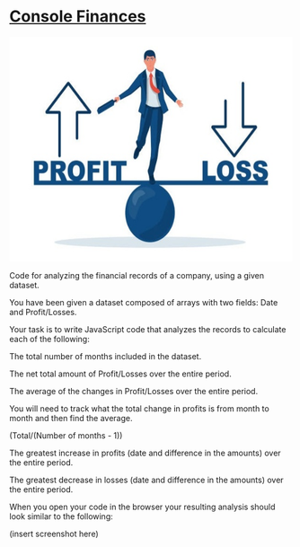 # <ins>Console Finances</ins>

<p align="center">
<img src="images/profit_loss.jpeg" width=100% height=400
/p>

Code for analyzing the financial records of a company, using a given dataset.


You have been given a dataset composed of arrays with two fields: Date and Profit/Losses.

Your task is to write JavaScript code that analyzes the records to calculate each of the following:

The total number of months included in the dataset.

The net total amount of Profit/Losses over the entire period.

The average of the changes in Profit/Losses over the entire period.

You will need to track what the total change in profits is from month to month and then find the average.

(Total/(Number of months - 1))

The greatest increase in profits (date and difference in the amounts) over the entire period.

The greatest decrease in losses (date and difference in the amounts) over the entire period.

When you open your code in the browser your resulting analysis should look similar to the following:

(insert screenshot here)

